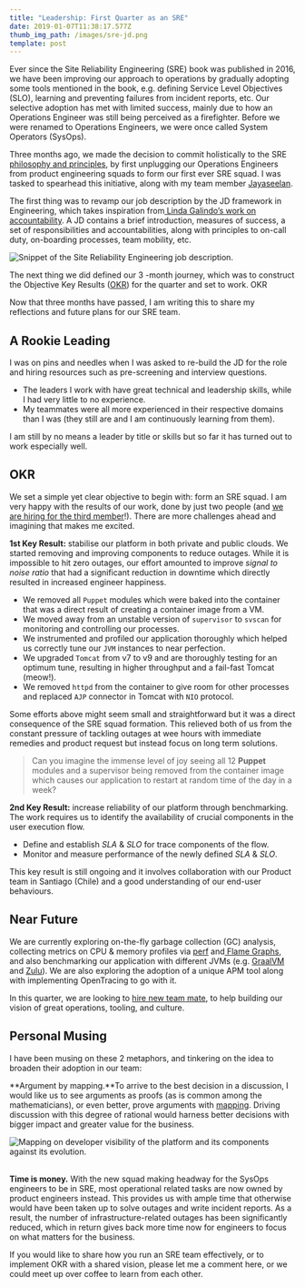 ```yaml
---
title: "Leadership: First Quarter as an SRE"
date: 2019-01-07T11:38:17.577Z
thumb_img_path: /images/sre-jd.png
template: post
---
```

Ever since the Site Reliability Engineering (SRE) book was published in 2016, we have been improving our approach to operations by gradually adopting some tools mentioned in the book, e.g. defining Service Level Objectives (SLO), learning and preventing failures from incident reports, etc. Our selective adoption has met with limited success, mainly due to how an Operations Engineer was still being perceived as a firefighter. Before we were renamed to Operations Engineers, we were once called System Operators (SysOps).

Three months ago, we made the decision to commit holistically to the SRE [philosophy and principles](https://landing.google.com/sre/sre-book/chapters/part2/), by first unplugging our Operations Engineers from product engineering squads to form our first ever SRE squad. I was tasked to spearhead this initiative, along with my team member [Jayaseelan](https://medium.com/u/cd43a6aa4531?source=post_page-----11117866a64e----------------------).

The first thing was to revamp our job description by the JD framework in Engineering, which takes inspiration from[ Linda Galindo’s work on accountability](https://www.amazon.com/Accountability-Experience-Poster-Linda-Galindo/dp/0470604786). A JD contains a brief introduction, measures of success, a set of responsibilities and accountabilities, along with principles to on-call duty, on-boarding processes, team mobility, etc.

![](/images/sre-jd.png "Snippet of the Site Reliability Engineering job description.")

The next thing we did defined our 3 -month journey, which was to construct the Objective Key Results ([OKR](https://rework.withgoogle.com/guides/set-goals-with-okrs/steps/introduction/)) for the quarter and set to work. OKR

Now that three months have passed, I am writing this to share my reflections and future plans for our SRE team.

## A Rookie Leading

I was on pins and needles when I was asked to re-build the JD for the role and hiring resources such as pre-screening and interview questions.

* The leaders I work with have great technical and leadership skills, while I had very little to no experience.
* My teammates were all more experienced in their respective domains than I was (they still are and I am continuously learning from them).

I am still by no means a leader by title or skills but so far it has turned out to work especially well.

## OKR

We set a simple yet clear objective to begin with: form an SRE squad. I am very happy with the results of our work, done by just two people (and [we are hiring for the third member](https://www.linkedin.com/jobs/view/1029669368/)!). There are more challenges ahead and imagining that makes me excited.

**1st Key Result:** stabilise our platform in both private and public clouds. We started removing and improving components to reduce outages. While it is impossible to hit zero outages, our effort amounted to improve *signal to noise ratio* that had a significant reduction in downtime which directly resulted in increased engineer happiness.

* We removed all `Puppet` modules which were baked into the container that was a direct result of creating a container image from a VM.
* We moved away from an unstable version of `supervisor` to `svscan` for monitoring and controlling our processes.
* We instrumented and profiled our application thoroughly which helped us correctly tune our `JVM` instances to near perfection.
* We upgraded `Tomcat` from v7 to v9 and are thoroughly testing for an optimum tune, resulting in higher throughput and a fail-fast Tomcat (meow!).
* We removed `httpd` from the container to give room for other processes and replaced `AJP` connector in Tomcat with `NIO` protocol.

Some efforts above might seem small and straightforward but it was a direct consequence of the SRE squad formation. This relieved both of us from the constant pressure of tackling outages at wee hours with immediate remedies and product request but instead focus on long term solutions.

> Can you imagine the immense level of joy seeing all 12 **Puppet** modules and a supervisor being removed from the container image which causes our application to restart at random time of the day in a week?

**2nd Key Result:** increase reliability of our platform through benchmarking. The work requires us to identify the availability of crucial components in the user execution flow.

* Define and establish *SLA* & *SLO* for trace components of the flow.
* Monitor and measure performance of the newly defined *SLA* & *SLO*.

This key result is still ongoing and it involves collaboration with our Product team in Santiago (Chile) and a good understanding of our end-user behaviours.

## **Near Future**

We are currently exploring on-the-fly garbage collection (GC) analysis, collecting metrics on CPU & memory profiles via [perf](https://perf.wiki.kernel.org/index.php/Main_Page) and[ Flame Graphs](http://www.brendangregg.com/FlameGraphs/cpuflamegraphs.html), and also benchmarking our application with different JVMs (e.g. [GraalVM](https://www.graalvm.org/) and [Zulu](https://www.azul.com/)). We are also exploring the adoption of a unique APM tool along with implementing OpenTracing to go with it.

In this quarter, we are looking to [hire new team mate](https://www.linkedin.com/jobs/view/1029669368/), to help building our vision of great operations, tooling, and culture.

## Personal Musing

I have been musing on these 2 metaphors, and tinkering on the idea to broaden their adoption in our team:

**Argument by mapping.**To arrive to the best decision in a discussion, I would like us to see arguments as proofs (as is common among the mathematicians), or even better, prove arguments with [mapping](https://medium.com/wardleymaps). Driving discussion with this degree of rational would harness better decisions with bigger impact and greater value for the business.

![Mapping on developer visibility of the platform and its components against its evolution.](/images/wardley-mapping.jpeg "Mapping on developer visibility of the platform and its components against its evolution.")

\
**Time is money.** With the new squad making headway for the SysOps engineers to be in SRE, most operational related tasks are now owned by product engineers instead. This provides us with ample time that otherwise would have been taken up to solve outages and write incident reports. As a result, the number of infrastructure-related outages has been significantly reduced, which in return gives back more time now for engineers to focus on what matters for the business.

If you would like to share how you run an SRE team effectively, or to implement OKR with a shared vision, please let me a comment here, or we could meet up over coffee to learn from each other.